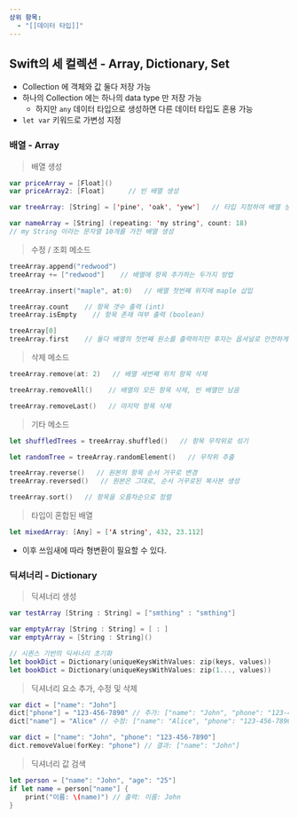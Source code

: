 ```yaml
---
상위 항목:
  - "[[데이터 타입]]"
---
```

## Swift의 세 컬렉션 - Array, Dictionary, Set

- Collection 에 객체와 값 둘다 저장 가능
- 하나의 Collection 에는 하나의 data type 만 저장 가능
    - 하지만 `any` 데이터 타입으로 생성하면 다른 데이터 타입도 혼용 가능
- `let var` 키워드로 가변성 지정

  

### 배열 - Array

> 배열 생성

```Swift
var priceArray = [Float]()   
var priceArray2: [Float]      // 빈 배열 생성

var treeArray: [String] = ['pine', 'oak', 'yew']   // 타입 지정하여 배열 생성

var nameArray = [String] (repeating: 'my string', count: 18)
// my String 이라는 문자열 10개를 가진 배열 생성
```

  

> 수정 / 조회 메소드

```Swift
treeArray.append("redwood")
treeArray += ["redwood"]    // 배열에 항목 추가하는 두가지 방법

treeArray.insert("maple", at:0)   // 배열 첫번째 위치에 maple 삽입

treeArray.count    // 항목 갯수 출력 (int)
treeArray.isEmpty    // 항목 존재 여부 출력 (boolean)

treeArray[0]
treeArray.first    // 둘다 배열의 첫번째 원소를 출력하지만 후자는 옵셔널로 안전하게 출력
```

  

> 삭제 메소드

```Swift
treeArray.remove(at: 2)   // 배열 세번째 위치 항목 삭제

treeArray.removeAll()    // 배열의 모든 항목 삭제, 빈 배열만 남음

treeArray.removeLast()   // 마지막 항목 삭제
```

  

> 기타 메소드

```Swift
let shuffledTrees = treeArray.shuffled()   // 항목 무작위로 섞기

let randomTree = treeArray.randomElement()   // 무작위 추출

treeArray.reverse()   // 원본의 항목 순서 거꾸로 변경
treeArray.reversed()   // 원본은 그대로, 순서 거꾸로된 복사본 생성

treeArray.sort()   // 항목을 오름차순으로 정렬
```

  

> 타입이 혼합된 배열

```Swift
let mixedArray: [Any] = ['A string', 432, 23.112]
```

- 이후 쓰임새에 따라 형변환이 필요할 수 있다.

  

  

### 딕셔너리 - Dictionary

> 딕셔너리 생성

```Swift
var testArray [String : String] = ["smthing" : "smthing"]

var emptyArray [String : String] = [ : ]
var emptyArray = [String : String]()

// 시퀸스 기반의 딕셔너리 초기화
let bookDict = Dictionary(uniqueKeysWithValues: zip(keys, values))
let bookDict = Dictionary(uniqueKeysWithValues: zip(1..., values))
```

  

> 딕셔너리 요소 추가, 수정 및 삭제

```Swift
var dict = ["name": "John"]
dict["phone"] = "123-456-7890" // 추가: ["name": "John", "phone": "123-456-7890"]
dict["name"] = "Alice" // 수정: ["name": "Alice", "phone": "123-456-7890"]

var dict = ["name": "John", "phone": "123-456-7890"]
dict.removeValue(forKey: "phone") // 결과: ["name": "John"]
```

  

> 딕셔너리 값 검색

```Swift
let person = ["name": "John", "age": "25"]
if let name = person["name"] {
    print("이름: \(name)") // 출력: 이름: John
}
```